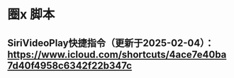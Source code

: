 圈x 脚本
====
SiriVideoPlay快捷指令（更新于2025-02-04）：https://www.icloud.com/shortcuts/4ace7e40ba7d40f4958c6342f22b347c
----
